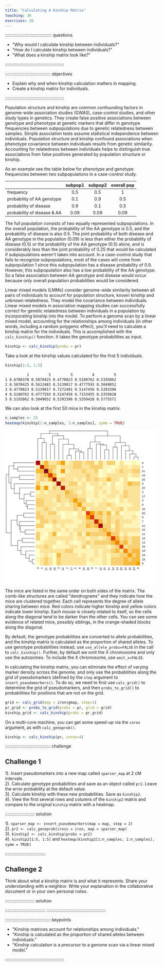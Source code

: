 ```yaml
---
title: "Calculating A Kinship Matrix"
teaching: 30
exercises: 30
---
```


:::::::::::::::::::::::::::::::::::::: questions 

- "Why would I calculate kinship between individuals?"
- "How do I calculate kinship between individuals?"
- "What does a kinship matrix look like?"

::::::::::::::::::::::::::::::::::::::::::::::::

::::::::::::::::::::::::::::::::::::: objectives

- Explain why and when kinship calculation matters in mapping.
- Create a kinship matrix for individuals.

::::::::::::::::::::::::::::::::::::::::::::::::



Population structure and kinship are common confounding factors in genome-wide 
association studies (GWAS), case-control studies, and other study types in 
genetics. They create false positive associations between genotype and phenotype 
at genetic markers that differ in genotype frequencies between subpopulations 
due to genetic relatedness between samples. Simple association tests assume 
statistical independence between individuals. Population structure and kinship 
confound associations when phenotype covariance between individuals results from 
genetic similarity. Accounting for relatedness between individuals helps to 
distinguish true associations from false positives generated by population 
structure or kinship. 

As an example see the table below for phenotype and genotype frequencies between 
two subpopulations in a case-control study.


|                              |subpop1|subpop2|overall pop
|:-----------------------------|:-----:|:-----:|:-----:|
| frequency                    |  0.5  |  0.5  |   1   |
| probability of AA genotype   |  0.1  |  0.9  |  0.5  |
| probability of disease       |  0.9  |  0.1  |  0.5  |
| probability of disease & AA  |  0.09 |  0.09 |  0.09 |

The full population consists of two equally represented subpopulations. In the 
overall population, the probability of the AA genotype is 0.5, and the 
probability of disease is also 0.5. The joint probability of both disease and AA 
genotype in the population (0.09) is less than either the probability of disease 
(0.5) or the probability of the AA genotype (0.5) alone, and is considerably 
less than the joint probability of 0.25 that would be calculated if 
subpopulations weren't taken into account. In a case-control study that fails to 
recognize subpopulations, most of the cases will come from subpopulation 1 since 
this subpopulation has a disease probability of 0.9. However, this subpopulation 
also has a low probability of the AA genotype. So a false association between AA 
genotype and disease would occur because only overall population probabilities 
would be considered.

Linear mixed models (LMMs) consider genome-wide similarity between all pairs of 
individuals to account for population structure, known kinship and unknown 
relatedness. They model the covariance between individuals. Linear mixed models 
in association mapping studies can successfully correct for genetic relatedness 
between individuals in a population by incorporating kinship into the model. To 
perform a genome scan by a linear mixed model, accounting for the relationships 
among individuals (in other words, including a random polygenic effect), you'll 
need to calculate a kinship matrix for the individuals. This is accomplished 
with the `calc_kinship()` function. It takes the genotype probabilities as 
input.


``` r
kinship <- calc_kinship(probs = pr)
```

Take a look at the kinship values calculated for the first 5 individuals.


``` r
kinship[1:5, 1:5]
```

``` output
          1         2         3         4         5
1 0.6780378 0.5070425 0.4770823 0.5100762 0.5193062
2 0.5070425 0.5612483 0.5139017 0.4777593 0.5049052
3 0.4770823 0.5139017 0.7272491 0.5147456 0.5393396
4 0.5100762 0.4777593 0.5147456 0.7153455 0.5359428
5 0.5193062 0.5049052 0.5393396 0.5359428 0.5775571
```

We can also look at the first 50 mice in the kinship matrix.


``` r
n_samples <- 25
heatmap(kinship[1:n_samples, 1:n_samples], symm = TRUE)
```

<img src="fig/calc-kinship-rendered-plot_kinship-1.png" style="display: block; margin: auto;" />

The mice are listed in the same order on both sides of the matrix. The comb-like 
structures are called "dendrograms" and they indicate how the mice are clustered 
together. Each cell represents the degree of allele sharing between mice. Red 
colors indicate higher kinship and yellow colors indicate lower kinship. Each 
mouse is closely related to itself, so the cells along the diagonal tend to be 
darker than the other cells. You can see some evidence of related mice, possibly 
siblings, in the orange-shaded blocks along the diagonal.


By default, the genotype probabilities are converted to allele probabilities, 
and the kinship matrix is calculated as the proportion of shared alleles. To use 
genotype probabilities instead, use `use_allele_probs=FALSE` in the call to 
`calc_kinship()`. Further, by default we omit the X chromosome and only use the 
autosomes. To include the X chromosome, use `omit_x=FALSE`.

In calculating the kinship matrix, you can eliminate the effect of varying 
marker density across the genome, and only use the probabilities along the grid 
of pseudomarkers (defined by the `step` argument to `insert_pseudomarkers()`. To 
do so, we need to first use `calc_grid()` to determine the grid of 
pseudomarkers, and then `probs_to_grid()` to probabilities for positions that 
are not on the grid.


``` r
grid <- calc_grid(map = iron$gmap, step=1)
pr_grid <- probs_to_grid(probs = pr, grid = grid)
kinship_grid <- calc_kinship(probs = pr_grid)
```

On a multi-core machine, you can get some speed-up via the `cores` argument, as 
with `calc_genoprob()`.


``` r
kinship <- calc_kinship(pr, cores=4)
```

::::::::::::::::::::::::::::::::::::: challenge 

## Challenge 1

1). Insert pseudomarkers into a new map called `sparser_map` at 
2 cM intervals.  
2). Calculate genotype probabilities and save as an object called `pr2`. 
Leave the error probability at the default value.  
3). Calculate kinship with these new probabilities. Save as `kinship2`.  
4). View the first several rows and columns of the `kinship2` matrix and 
compare to the original `kinship` matrix with a heatmap.

:::::::::::::::::::::::: solution 

1). `sparser_map <- insert_pseudomarkers(map = map, step = 2)`   
2). `pr2 <- calc_genoprob(cross = iron, map = sparser_map)`  
3). `kinship2 <- calc_kinship(probs = pr2)`  
4). `kinship2[1:5, 1:5]` and `heatmap(kinship2[1:n_samples, 1:n_samples], symm = TRUE)`

:::::::::::::::::::::::::::::::::


## Challenge 2

Think about what a kinship matrix is and what it represents. Share your 
understanding with a neighbor. Write your explanation in the collaborative 
document or in your own personal notes.

:::::::::::::::::::::::: solution 

:::::::::::::::::::::::::::::::::
::::::::::::::::::::::::::::::::::::::::::::::::


::::::::::::::::::::::::::::::::::::: keypoints 

- "Kinship matrices account for relationships among individuals."
- "Kinship is calculated as the proportion of shared alleles between 
individuals."
- "Kinship calculation is a precursor to a genome scan via a linear mixed 
model."

::::::::::::::::::::::::::::::::::::::::::::::::

